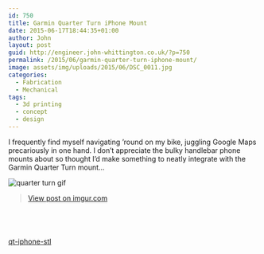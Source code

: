 ```yaml
---
id: 750
title: Garmin Quarter Turn iPhone Mount
date: 2015-06-17T18:44:35+01:00
author: John
layout: post
guid: http://engineer.john-whittington.co.uk/?p=750
permalink: /2015/06/garmin-quarter-turn-iphone-mount/
image: assets/img/uploads/2015/06/DSC_0011.jpg
categories:
  - Fabrication
  - Mechanical
tags:
  - 3d printing
  - concept
  - design
---
```

I frequently find myself navigating &#8217;round on my bike, juggling Google Maps precariously in one hand. I don&#8217;t appreciate the bulky handlebar phone mounts about so thought I&#8217;d make something to neatly integrate with the Garmin Quarter Turn mount&#8230;

![quarter turn gif](https://i.imgur.com/1tFfysl.gif)

<blockquote class="imgur-embed-pub" lang="en" data-id="1tFfysl">
  <p>
    <a href="https://imgur.com/1tFfysl">View post on imgur.com</a>
  </p>
</blockquote>

<figure class='gallery-item'> 
<img src="/assets/img/uploads/2015/06/DSC_0008.jpg" class="attachment-thumbnail size-thumbnail" alt="" loading="lazy" />
</figure><figure class='gallery-item'> 

<img src="/assets/img/uploads/2015/06/DSC_0011.jpg" class="attachment-thumbnail size-thumbnail" alt="" loading="lazy" />
</figure><figure class='gallery-item'> 

<img src="/assets/img/uploads/2015/06/Screen-Shot-2015-06-17-at-18.15.12.png" class="attachment-thumbnail size-thumbnail" alt="" loading="lazy" />
</figure><figure class='gallery-item'> 

<img src="/assets/img/uploads/2015/06/Screen-Shot-2015-06-17-at-18.15.31.png" class="attachment-thumbnail size-thumbnail" alt="" loading="lazy" />
</figure>

[qt-iphone-stl](/assets/img/uploads/2015/06/stl-files.zip)
